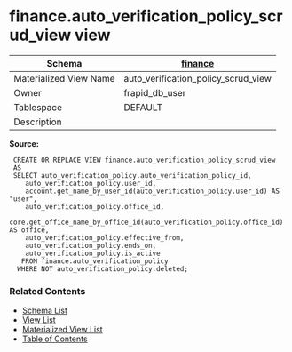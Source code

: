 # finance.auto_verification_policy_scrud_view view

| Schema | [finance](../../schemas/finance.md) |
| ------ | ----------------------------------------------- |
| Materialized View Name | auto_verification_policy_scrud_view |
| Owner | frapid_db_user |
| Tablespace | DEFAULT |
| Description |  |

**Source:**

```plpgsql
 CREATE OR REPLACE VIEW finance.auto_verification_policy_scrud_view
 AS
 SELECT auto_verification_policy.auto_verification_policy_id,
    auto_verification_policy.user_id,
    account.get_name_by_user_id(auto_verification_policy.user_id) AS "user",
    auto_verification_policy.office_id,
    core.get_office_name_by_office_id(auto_verification_policy.office_id) AS office,
    auto_verification_policy.effective_from,
    auto_verification_policy.ends_on,
    auto_verification_policy.is_active
   FROM finance.auto_verification_policy
  WHERE NOT auto_verification_policy.deleted;
```


### Related Contents
* [Schema List](../../schemas.md)
* [View List](../../views.md)
* [Materialized View List](../../materialized-views.md)
* [Table of Contents](../../README.md)

